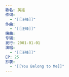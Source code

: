 ```yaml
---
歌名: 英雄
作词:
  - "[[汪峰]]"
作曲:
  - "[[汪峰]]"
编曲: 
专辑: 
发行: 2001-01-01
演唱:
  - "[[汪峰]]"
EP: 25
抄袭:
  - "[[You Belong to Me]]"
---
```

